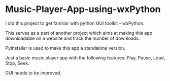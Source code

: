 # Music-Player-App-using-wxPython

I did this project to get familiar with python GUI toolkit - wxPython.

This serves as a part of another project which aims at making this app downloadable on a website and track the number of downloads.

PyInstaller is used to make this app a standalone version.

Just a basic music player app with the following features: Play, Pause, Load, Stop, Seek.

GUI needs to be improved.